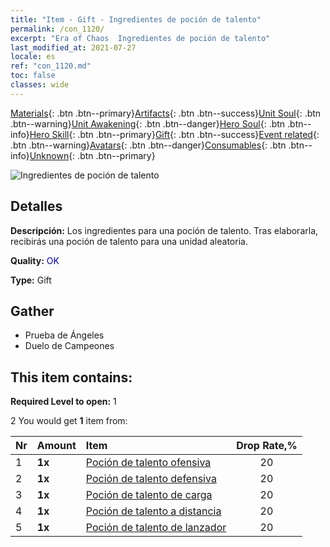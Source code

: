 ```yaml
---
title: "Item - Gift - Ingredientes de poción de talento"
permalink: /con_1120/
excerpt: "Era of Chaos  Ingredientes de poción de talento"
last_modified_at: 2021-07-27
locale: es
ref: "con_1120.md"
toc: false
classes: wide
---
```

 [Materials](/ItemsES/){: .btn .btn--primary}[Artifacts](/ItemsES/Artifacts/){: .btn .btn--success}[Unit Soul](/ItemsES/UnitSoul/){: .btn .btn--warning}[Unit Awakening](/ItemsES/UnitAwakening/){: .btn .btn--danger}[Hero Soul](/ItemsES/HeroSoul/){: .btn .btn--info}[Hero Skill](/ItemsES/HeroSkill/){: .btn .btn--primary}[Gift](/ItemsES/Gift/){: .btn .btn--success}[Event related](/ItemsES/Events/){: .btn .btn--warning}[Avatars](/ItemsES/Avatars/){: .btn .btn--danger}[Consumables](/ItemsES/Consumables/){: .btn .btn--info}[Unknown](/ItemsES/Unknown/){: .btn .btn--primary}

 ![Ingredientes de poción de talento](/images/t/i_3049.png)

## Detalles
 **Descripción:** Los ingredientes para una poción de talento. Tras elaborarla, recibirás una poción de talento para una unidad aleatoria.

 **Quality:** <span style="color: #0000CD">OK</span>

 **Type:** Gift

## Gather

*    Prueba de Ángeles 
*    Duelo de Campeones 

## This item contains:

 **Required Level to open:** 1

 2 You would get **1** item  from:

  | Nr | Amount |     Item    | Drop Rate,% |
  |:---|:-------|:------------|:---------:|
  | 1 |  **1x** | [Poción de talento ofensiva](/ItemsES/con_786/) | 20 | 
  | 2 |  **1x** | [Poción de talento defensiva](/ItemsES/con_787/) | 20 | 
  | 3 |  **1x** | [Poción de talento de carga](/ItemsES/con_788/) | 20 | 
  | 4 |  **1x** | [Poción de talento a distancia](/ItemsES/con_789/) | 20 | 
  | 5 |  **1x** | [Poción de talento de lanzador](/ItemsES/con_790/) | 20 | 

